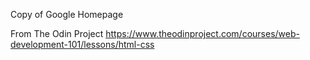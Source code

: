 Copy of Google Homepage

From The Odin Project
https://www.theodinproject.com/courses/web-development-101/lessons/html-css